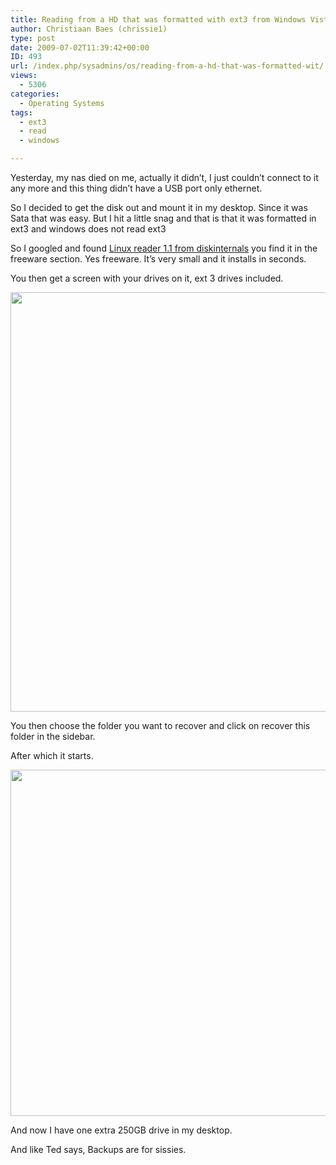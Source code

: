 ```yaml
---
title: Reading from a HD that was formatted with ext3 from Windows Vista
author: Christiaan Baes (chrissie1)
type: post
date: 2009-07-02T11:39:42+00:00
ID: 493
url: /index.php/sysadmins/os/reading-from-a-hd-that-was-formatted-wit/
views:
  - 5306
categories:
  - Operating Systems
tags:
  - ext3
  - read
  - windows

---
```

Yesterday, my nas died on me, actually it didn&#8217;t, I just couldn&#8217;t connect to it any more and this thing didn&#8217;t have a USB port only ethernet. 

So I decided to get the disk out and mount it in my desktop. Since it was Sata that was easy. But I hit a little snag and that is that it was formatted in ext3 and windows does not read ext3

So I googled and found [Linux reader 1.1 from diskinternals][1] you find it in the freeware section. Yes freeware. It&#8217;s very small and it installs in seconds.

You then get a screen with your drives on it, ext 3 drives included.

<div class="image_block">
  <img src="https://lessthandot.z19.web.core.windows.net/wp-content/uploads/blogs/SysAdmins/diskinternals2.png" alt="" title="" width="733" height="671" />
</div>

You then choose the folder you want to recover and click on recover this folder in the sidebar.
  
After which it starts.

<div class="image_block">
  <img src="https://lessthandot.z19.web.core.windows.net/wp-content/uploads/blogs/SysAdmins/diskinternals1.png" alt="" title="" width="693" height="554" />
</div>

And now I have one extra 250GB drive in my desktop.

And like Ted says, Backups are for sissies.

 [1]: http://www.diskinternals.com/download.shtml